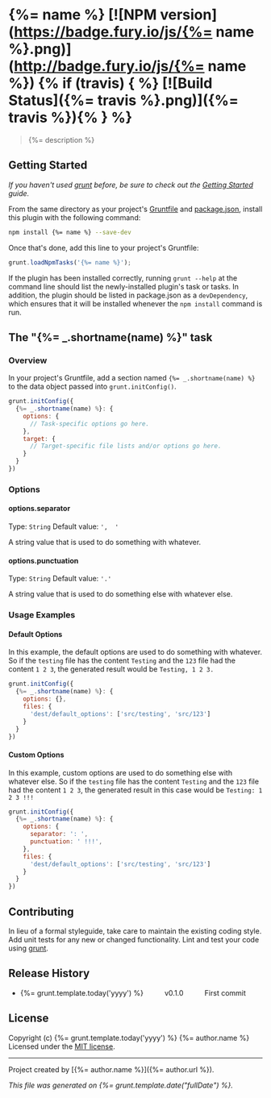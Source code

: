 # {%= name %} [![NPM version](https://badge.fury.io/js/{%= name %}.png)](http://badge.fury.io/js/{%= name %}) {% if (travis) { %} [![Build Status]({%= travis %}.png)]({%= travis %}){% } %}

> {%= description %}

## Getting Started
_If you haven't used [grunt][] before, be sure to check out the [Getting Started][] guide._

From the same directory as your project's [Gruntfile][Getting Started] and [package.json][], install this plugin with the following command:

```bash
npm install {%= name %} --save-dev
```

Once that's done, add this line to your project's Gruntfile:

```js
grunt.loadNpmTasks('{%= name %}');
```

If the plugin has been installed correctly, running `grunt --help` at the command line should list the newly-installed plugin's task or tasks. In addition, the plugin should be listed in package.json as a `devDependency`, which ensures that it will be installed whenever the `npm install` command is run.

[grunt]: http://gruntjs.com/
[Getting Started]: https://github.com/gruntjs/grunt/blob/devel/docs/getting_started.md
[package.json]: https://npmjs.org/doc/json.html

## The "{%= _.shortname(name) %}" task

### Overview
In your project's Gruntfile, add a section named `{%= _.shortname(name) %}` to the data object passed into `grunt.initConfig()`.

```js
grunt.initConfig({
  {%= _.shortname(name) %}: {
    options: {
      // Task-specific options go here.
    },
    target: {
      // Target-specific file lists and/or options go here.
    }
  }
})
```

### Options

#### options.separator
Type: `String`
Default value: `',  '`

A string value that is used to do something with whatever.

#### options.punctuation
Type: `String`
Default value: `'.'`

A string value that is used to do something else with whatever else.

### Usage Examples

#### Default Options
In this example, the default options are used to do something with whatever. So if the `testing` file has the content `Testing` and the `123` file had the content `1 2 3`, the generated result would be `Testing, 1 2 3.`

```js
grunt.initConfig({
  {%= _.shortname(name) %}: {
    options: {},
    files: {
      'dest/default_options': ['src/testing', 'src/123']
    }
  }
})
```

#### Custom Options
In this example, custom options are used to do something else with whatever else. So if the `testing` file has the content `Testing` and the `123` file had the content `1 2 3`, the generated result in this case would be `Testing: 1 2 3 !!!`

```js
grunt.initConfig({
  {%= _.shortname(name) %}: {
    options: {
      separator: ': ',
      punctuation: ' !!!',
    },
    files: {
      'dest/default_options': ['src/testing', 'src/123']
    }
  }
})
```

## Contributing
In lieu of a formal styleguide, take care to maintain the existing coding style. Add unit tests for any new or changed functionality. Lint and test your code using [grunt][].


## Release History

 * {%= grunt.template.today('yyyy') %}   v0.1.0   First commit


## License
Copyright (c) {%= grunt.template.today('yyyy') %} {%= author.name %}
Licensed under the [MIT license](LICENSE-MIT).

***

Project created by [{%= author.name %}]({%= author.url %}).

_This file was generated on {%= grunt.template.date("fullDate") %}._
